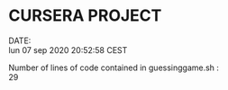 # CURSERA PROJECT
DATE:  
lun 07 sep 2020 20:52:58 CEST
 
Number of lines of code contained in guessinggame.sh :   
29

